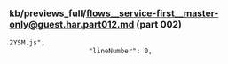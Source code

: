 ### kb/previews_full/flows__service-first__master-only@guest.har.part012.md (part 002)

```md
2YSM.js",
                    "lineNumber": 0,
                   
```

```

